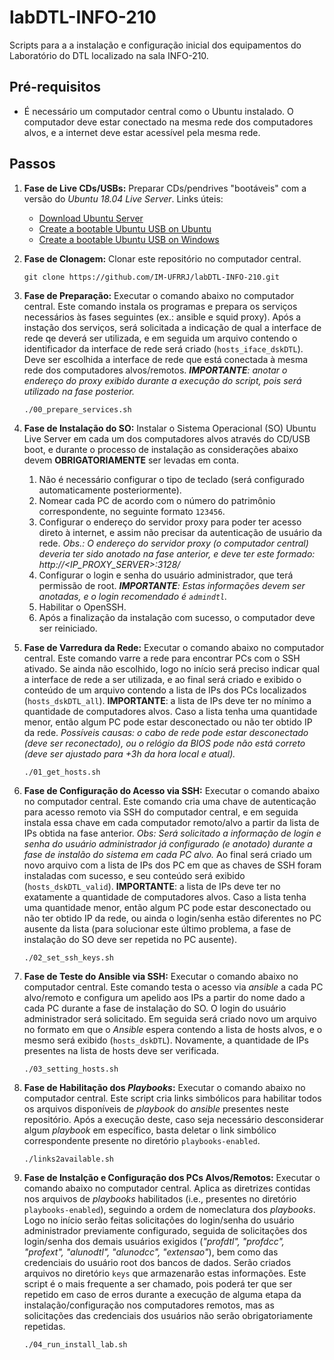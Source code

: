 # labDTL-INFO-210
Scripts para a a instalação e configuração inicial dos equipamentos do Laboratório do DTL localizado na sala INFO-210.

## Pré-requisitos

- É necessário um computador central como o Ubuntu instalado. O computador deve estar conectado na mesma rede dos computadores alvos, e a internet deve estar acessível pela mesma rede.

## Passos

1) **Fase de Live CDs/USBs:**
   Preparar CDs/pendrives "bootáveis" com a versão do _Ubuntu 18.04 Live Server_. Links úteis:
   - [Download Ubuntu Server](https://ubuntu.com/download/server)
   - [Create a bootable Ubuntu USB on Ubuntu](https://tutorials.ubuntu.com/tutorial/tutorial-create-a-usb-stick-on-ubuntu)
   - [Create a bootable Ubuntu USB on Windows](https://tutorials.ubuntu.com/tutorial/tutorial-create-a-usb-stick-on-windows)

1) **Fase de Clonagem:**
   Clonar este repositório no computador central.
   ```
   git clone https://github.com/IM-UFRRJ/labDTL-INFO-210.git
   ```

1) **Fase de Preparação:**
   Executar o comando abaixo no computador central. Este comando instala os programas e prepara os serviços necessários às fases seguintes (ex.: ansible e squid proxy). Após a instação dos serviços, será solicitada a indicação de qual a interface de rede qe deverá ser utilizada, e em seguida um arquivo contendo o identificador da interface de rede será criado (`hosts_iface_dskDTL`). Deve ser escolhida a interface de rede que está conectada à mesma rede dos computadores alvos/remotos. _**IMPORTANTE**: anotar o endereço do proxy exibido durante a execução do script, pois será utilizado na fase posterior._
   ```
   ./00_prepare_services.sh
   ```

1) **Fase de Instalação do SO:**
   Instalar o Sistema Operacional (SO) Ubuntu Live Server em cada um dos computadores alvos através do CD/USB boot, e durante o processo de instalação as considerações abaixo devem **OBRIGATORIAMENTE** ser levadas em conta.
   1) Não é necessário configurar o tipo de teclado (será configurado automaticamente posteriormente).
   1) Nomear cada PC de acordo com o número do patrimônio correspondente, no seguinte formato `123456`.
   1) Configurar o endereço do servidor proxy para poder ter acesso direto à internet, e assim não precisar da autenticação de usuário da rede. _Obs.: O endereço do servidor proxy (o computador central) deveria ter sido anotado na fase anterior, e deve ter este formado: http://<IP_PROXY_SERVER>:3128/_
   1) Configurar o login e senha do usuário administrador, que terá permissão de root. _**IMPORTANTE**: Estas informações devem ser anotadas, e o login recomendado é `admindtl`._
   1) Habilitar o OpenSSH.
   1) Após a finalização da instalação com sucesso, o computador deve ser reiniciado.

1) **Fase de Varredura da Rede:**
   Executar o comando abaixo no computador central. Este comando varre a rede para encontrar PCs com o SSH ativado. Se ainda não escolhido, logo no início será preciso indicar qual a interface de rede a ser utilizada, e ao final será criado e exibido o conteúdo de um arquivo contendo a lista de IPs dos PCs localizados (`hosts_dskDTL_all`). **IMPORTANTE**: a lista de IPs deve ter no mínimo a quantidade de computadores alvos. Caso a lista tenha uma quantidade menor, então algum PC pode estar desconectado ou não ter obtido IP da rede. _Possíveis causas: o cabo de rede pode estar desconectado (deve ser reconectado), ou o relógio da BIOS pode não está correto (deve ser ajustado para +3h da hora local e atual)._
   ```
   ./01_get_hosts.sh
   ```

1) **Fase de Configuração do Acesso via SSH:**
   Executar o comando abaixo no computador central. Este comando cria uma chave de autenticação para acesso remoto via SSH do computador central, e em seguida instala essa chave em cada computador remoto/alvo a partir da lista de IPs obtida na fase anterior. _Obs: Será solicitado a informação de login e senha do usuário administrador já configurado (e anotado) durante a fase de instalão do sistema em cada PC alvo._ Ao final será criado um novo arquivo com a lista de IPs dos PC em que as chaves de SSH foram instaladas com sucesso, e seu conteúdo será exibido (`hosts_dskDTL_valid`). **IMPORTANTE**: a lista de IPs deve ter no exatamente a quantidade de computadores alvos. Caso a lista tenha uma quantidade menor, então algum PC pode estar desconectado ou não ter obtido IP da rede, ou ainda o login/senha estão diferentes no PC ausente da lista (para solucionar este último problema, a fase de instalação do SO deve ser repetida no PC ausente).
   ```
   ./02_set_ssh_keys.sh
   ```

1) **Fase de Teste do Ansible via SSH:**
   Executar o comando abaixo no computador central. Este comando testa o acesso via _ansible_ a cada PC alvo/remoto e configura um apelido aos IPs a partir do nome dado a cada PC durante a fase de instalação do SO. O login do usuário administrador será solicitado. Em seguida será criado novo um arquivo no formato em que o _Ansible_ espera contendo a lista de hosts alvos, e o mesmo será exibido (`hosts_dskDTL`). Novamente, a quantidade de IPs presentes na lista de hosts deve ser verificada.
   ```
   ./03_setting_hosts.sh
   ```

1) **Fase de Habilitação dos _Playbooks_:**
   Executar o comando abaixo no computador central. Este script cria links simbólicos para habilitar todos os arquivos disponíveis de _playbook_ do _ansible_ presentes neste repositório. Após a execução deste, caso seja necessário desconsiderar algum _playbook_ em específico, basta deletar o link simbólico correspondente presente no diretório `playbooks-enabled`.
   ```
   ./links2available.sh
   ```

1) **Fase de Instalção e Configuração dos PCs Alvos/Remotos:**
   Executar o comando abaixo no computador central. Aplica as diretrizes contidas nos arquivos de _playbooks_ habilitados (i.e., presentes no diretório `playbooks-enabled`), seguindo a ordem de nomeclatura dos _playbooks_. Logo no início serão feitas solicitações do login/senha do usuário administrador previamente configurado, seguida de solicitações dos login/senha dos demais usuários exigidos (_"profdtl", "profdcc", "profext", "alunodtl", "alunodcc", "extensao"_), bem como das credenciais do usuário root dos bancos de dados. Serão criados arquivos no diretório `keys` que armazenarão estas informações.
   Este script é o mais frequente a ser chamado, pois poderá ter que ser repetido em caso de erros durante a execução de alguma etapa da instalação/configuração nos computadores remotos, mas as solicitações das credenciais dos usuários não serão obrigatoriamente repetidas.
   ```
   ./04_run_install_lab.sh
   ```
